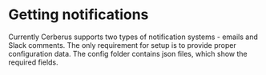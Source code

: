 # Getting notifications

Currently Cerberus supports two types of notification systems - emails and Slack comments. The only requirement for setup is to provide proper configuration data. The config folder contains json files, which show the required fields.